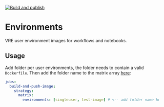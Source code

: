 [![Build and publish](https://github.com/vre-hub/environments/actions/workflows/env-build.yaml/badge.svg?branch=main)](https://github.com/vre-hub/environments/actions/workflows/env-build.yaml)

# Environments

VRE user environment images for workflows and notebooks.

## Usage

Add folder per user environments, the folder needs to contain a valid `Dockerfile`. Then add the folder name to the matrix array [here](https://github.com/vre-hub/environments/blob/main/.github/workflows/env-build.yaml):

```yaml
jobs:
  build-and-push-image:
    strategy:
      matrix:
        environments: [singleuser, test-image] # <-- add folder name here
```
